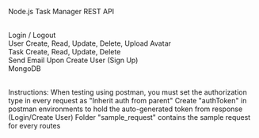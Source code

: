 Node.js Task Manager REST API <br/> <br/>

Login / Logout <br/>
User Create, Read, Update, Delete, Upload Avatar <br/>
Task Create, Read, Update, Delete <br/>
Send Email Upon Create User (Sign Up) <br/>
MongoDB <br/> <br/>

Instructions:
When testing using postman, you must set the authorization type in every request as "Inherit auth from parent"
Create "authToken" in postman environments to hold the auto-generated token from response (Login/Create User)
Folder "sample_request" contains the sample request for every routes
